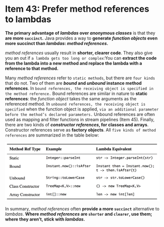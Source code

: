 

Item 43: Prefer method references to lambdas
============================================


**The primary advantage of _lambdas_ over _anonymous classes_** is that they **are more `succinct`.**
Java provides a way to **generate _function objects_ even more succinct than _lambdas_: _method references_.**

_method references_ usually result in **shorter, clearer code**.
They also give you an out if `a lambda gets too long or complex`:You can **extract the code from the lambda into a new method and replace the lambda with a reference to that method.**

Many _method references_ refer to `static methods`, but there are `four kinds` that do not.
Two of them are **_bound_ and _unbound_ instance method references**.
In `bound references, the receiving object is specified in the method reference.`
Bound references are similar in nature to **static references**: the _function object_ takes the same arguments as the referenced method.
In `unbound references, the receiving object is specified` when the function object is applied, `via an additional parameter before the method’s declared parameters.`
Unbound references are often used as mapping and filter functions in stream pipelines (Item 45).
Finally, there are two kinds of **_constructor references_, for classes and arrays**. Constructor references serve as **factory objects**.
All `five kinds of method references` are summarized in the table below:

![five kinds of method references](five-kinds-of-method-references.png)

In summary, _method references_ often **provide a more `succinct`** alternative to _lambdas_.
**Where _method references_ are `shorter` and `clearer`, use them; where they aren’t, stick with _lambdas_.**

